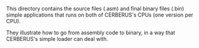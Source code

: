 This directory contains the source files (.asm) and final binary files (.bin) simple applications that runs on both of CERBERUS's CPUs (one version per CPU). 

They illustrate how to go from assembly code to binary, in a way that CERBERUS's simple loader can deal with.
